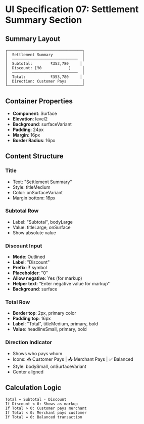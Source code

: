 # UI Specification 07: Settlement Summary Section

## Summary Layout
```
┌─────────────────────────────────┐
│  Settlement Summary             │
│  ─────────────────────────────  │
│  Subtotal:        ₹353,780     │
│  Discount: [₹0            ]     │
│  ─────────────────────────────  │
│  Total:           ₹353,780     │
│  Direction: Customer Pays       │
└─────────────────────────────────┘
```

## Container Properties
- **Component**: Surface
- **Elevation**: level2
- **Background**: surfaceVariant
- **Padding**: 24px
- **Margin**: 16px
- **Border Radius**: 16px

## Content Structure

### Title
- Text: "Settlement Summary"
- Style: titleMedium
- Color: onSurfaceVariant
- Margin bottom: 16px

### Subtotal Row
- Label: "Subtotal", bodyLarge
- Value: titleLarge, onSurface
- Show absolute value

### Discount Input
- **Mode**: Outlined
- **Label**: "Discount"
- **Prefix**: ₹ symbol
- **Placeholder**: "0"
- **Allow negative**: Yes (for markup)
- **Helper text**: "Enter negative value for markup"
- **Background**: surface

### Total Row
- **Border top**: 2px, primary color
- **Padding top**: 16px
- **Label**: "Total", titleMedium, primary, bold
- **Value**: headlineSmall, primary, bold

### Direction Indicator
- Shows who pays whom
- Icons: 📥 Customer Pays | 📤 Merchant Pays | ✅ Balanced
- Style: bodySmall, onSurfaceVariant
- Center aligned

## Calculation Logic
```
Total = Subtotal - Discount
If Discount < 0: Shows as markup
If Total > 0: Customer pays merchant
If Total < 0: Merchant pays customer
If Total = 0: Balanced transaction
```